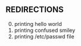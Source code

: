 REDIRECTIONS
-------------------------
0. printing hello world
1. printing confused smiley
2. printing /etc/passwd file
